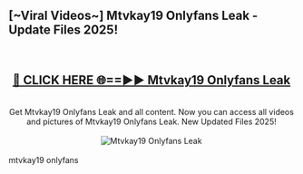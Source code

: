 <h2>[~Viral Videos~] Mtvkay19 Onlyfans Leak - Update Files 2025!</h2>
<br>
<div align="center">
<h2><a href="https://betterlinks.top/A2PfLJ" rel="nofollow">🔴 CLICK HERE 🌐==►► Mtvkay19 Onlyfans Leak</a></h2>
<br>
Get Mtvkay19 Onlyfans Leak and all content. Now you can access all videos and pictures of Mtvkay19 Onlyfans Leak. New Updated Files 2025!
<br>
<br>
<a href="https://betterlinks.top/A2PfLJ" rel="nofollow" data-target="animated-image.originalLink"><img src="https://i.ibb.co.com/WyWwxjT/player-gif2.gif" alt="Mtvkay19 Onlyfans Leak" style="max-width: 100%; display: inline-block;" data-target="animated-image.originalImage"></a>
</div>
<br>
mtvkay19 onlyfans